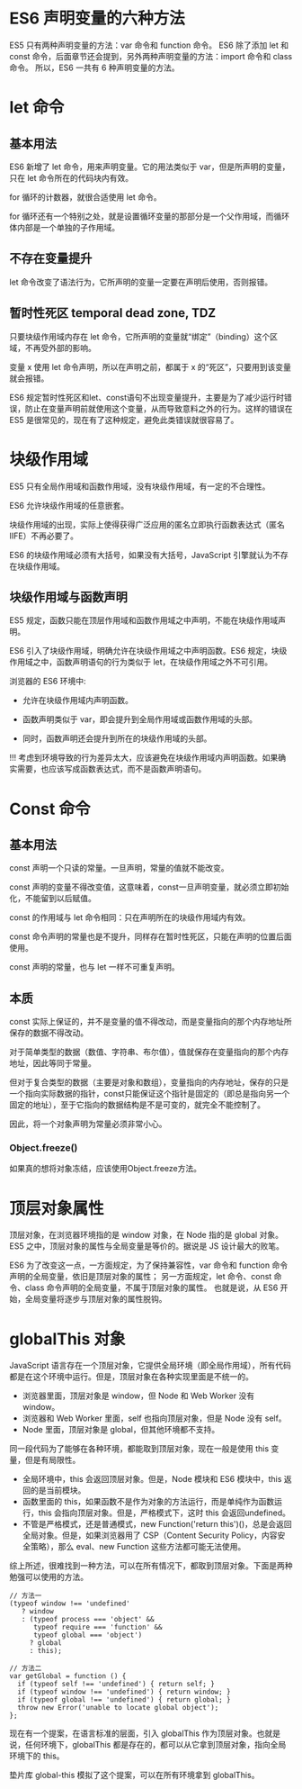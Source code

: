 # ES6 声明变量的六种方法

ES5 只有两种声明变量的方法：var 命令和 function 命令。
ES6 除了添加 let 和 const 命令，后面章节还会提到，另外两种声明变量的方法：import 命令和 class 命令。
所以，ES6 一共有 6 种声明变量的方法。

# let 命令

## 基本用法

ES6 新增了 let 命令，用来声明变量。它的用法类似于 var，但是所声明的变量，只在 let 命令所在的代码块内有效。

for 循环的计数器，就很合适使用 let 命令。

for 循环还有一个特别之处，就是设置循环变量的那部分是一个父作用域，而循环体内部是一个单独的子作用域。

## 不存在变量提升

let 命令改变了语法行为，它所声明的变量一定要在声明后使用，否则报错。

## 暂时性死区 temporal dead zone, TDZ

只要块级作用域内存在 let 命令，它所声明的变量就“绑定”（binding）这个区域，不再受外部的影响。

变量 x 使用 let 命令声明，所以在声明之前，都属于 x 的“死区”，只要用到该变量就会报错。

ES6 规定暂时性死区和let、const语句不出现变量提升，主要是为了减少运行时错误，防止在变量声明前就使用这个变量，从而导致意料之外的行为。这样的错误在 ES5 是很常见的，现在有了这种规定，避免此类错误就很容易了。

# 块级作用域

ES5 只有全局作用域和函数作用域，没有块级作用域，有一定的不合理性。

ES6 允许块级作用域的任意嵌套。

块级作用域的出现，实际上使得获得广泛应用的匿名立即执行函数表达式（匿名 IIFE）不再必要了。

ES6 的块级作用域必须有大括号，如果没有大括号，JavaScript 引擎就认为不存在块级作用域。

## 块级作用域与函数声明

ES5 规定，函数只能在顶层作用域和函数作用域之中声明，不能在块级作用域声明。

ES6 引入了块级作用域，明确允许在块级作用域之中声明函数。ES6 规定，块级作用域之中，函数声明语句的行为类似于 let，在块级作用域之外不可引用。

浏览器的 ES6 环境中: 

- 允许在块级作用域内声明函数。

- 函数声明类似于 var，即会提升到全局作用域或函数作用域的头部。

- 同时，函数声明还会提升到所在的块级作用域的头部。

!!! 考虑到环境导致的行为差异太大，应该避免在块级作用域内声明函数。如果确实需要，也应该写成函数表达式，而不是函数声明语句。

# Const 命令

## 基本用法

const 声明一个只读的常量。一旦声明，常量的值就不能改变。

const 声明的变量不得改变值，这意味着，const一旦声明变量，就必须立即初始化，不能留到以后赋值。

const 的作用域与 let 命令相同：只在声明所在的块级作用域内有效。

const 命令声明的常量也是不提升，同样存在暂时性死区，只能在声明的位置后面使用。

const 声明的常量，也与 let 一样不可重复声明。

## 本质

const 实际上保证的，并不是变量的值不得改动，而是变量指向的那个内存地址所保存的数据不得改动。

对于简单类型的数据（数值、字符串、布尔值），值就保存在变量指向的那个内存地址，因此等同于常量。

但对于复合类型的数据（主要是对象和数组），变量指向的内存地址，保存的只是一个指向实际数据的指针，const只能保证这个指针是固定的（即总是指向另一个固定的地址），至于它指向的数据结构是不是可变的，就完全不能控制了。

因此，将一个对象声明为常量必须非常小心。

### Object.freeze()

如果真的想将对象冻结，应该使用Object.freeze方法。

# 顶层对象属性

顶层对象，在浏览器环境指的是 window 对象，在 Node 指的是 global 对象。
ES5 之中，顶层对象的属性与全局变量是等价的。据说是 JS 设计最大的败笔。

ES6 为了改变这一点，一方面规定，为了保持兼容性，var 命令和 function 命令声明的全局变量，依旧是顶层对象的属性；
另一方面规定，let 命令、const 命令、class 命令声明的全局变量，不属于顶层对象的属性。
也就是说，从 ES6 开始，全局变量将逐步与顶层对象的属性脱钩。

# globalThis 对象

JavaScript 语言存在一个顶层对象，它提供全局环境（即全局作用域），所有代码都是在这个环境中运行。但是，顶层对象在各种实现里面是不统一的。

- 浏览器里面，顶层对象是 window，但 Node 和 Web Worker 没有 window。
- 浏览器和 Web Worker 里面，self 也指向顶层对象，但是 Node 没有 self。
- Node 里面，顶层对象是 global，但其他环境都不支持。

同一段代码为了能够在各种环境，都能取到顶层对象，现在一般是使用 this 变量，但是有局限性。

- 全局环境中，this 会返回顶层对象。但是，Node 模块和 ES6 模块中，this 返回的是当前模块。
- 函数里面的 this，如果函数不是作为对象的方法运行，而是单纯作为函数运行，this 会指向顶层对象。但是，严格模式下，这时 this 会返回undefined。
- 不管是严格模式，还是普通模式，new Function('return this')()，总是会返回全局对象。但是，如果浏览器用了 CSP（Content Security Policy，内容安全策略），那么 eval、new Function 这些方法都可能无法使用。

综上所述，很难找到一种方法，可以在所有情况下，都取到顶层对象。下面是两种勉强可以使用的方法。

```
// 方法一
(typeof window !== 'undefined'
   ? window
   : (typeof process === 'object' &&
      typeof require === 'function' &&
      typeof global === 'object')
     ? global
     : this);

// 方法二
var getGlobal = function () {
  if (typeof self !== 'undefined') { return self; }
  if (typeof window !== 'undefined') { return window; }
  if (typeof global !== 'undefined') { return global; }
  throw new Error('unable to locate global object');
};
```

现在有一个提案，在语言标准的层面，引入 globalThis 作为顶层对象。也就是说，任何环境下，globalThis 都是存在的，都可以从它拿到顶层对象，指向全局环境下的 this。

垫片库 global-this 模拟了这个提案，可以在所有环境拿到 globalThis。
